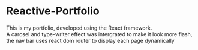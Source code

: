 # Reactive-Portfolio

This is my portfolio, developed using the React framework.  
A carosel and type-writer effect was intergrated to make it look more flash,  
the nav bar uses react dom router to display each page dynamically
